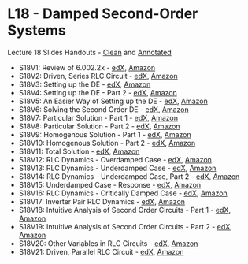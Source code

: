 # L18 - Damped Second-Order Systems

Lecture 18 Slides Handouts - [Clean][L18handouts-clean] and [Annotated][L18handouts-annotated]
* S18V1: Review of 6.002.2x - [edX][S18V1-edX-Video], [Amazon][S18V1-Amazon-S3]
* S18V2: Driven, Series RLC Circuit - [edX][S18V2-edX-Video], [Amazon][S18V2-Amazon-S3]
* S18V3: Setting up the DE - [edX][S18V3-edX-Video], [Amazon][S18V3-Amazon-S3]
* S18V4: Setting up the DE - Part 2 - [edX][S18V4-edX-Video], [Amazon][S18V4-Amazon-S3]
* S18V5: An Easier Way of Setting up the DE - [edX][S18V5-edX-Video], [Amazon][S18V5-Amazon-S3]
* S18V6: Solving the Second Order DE - [edX][S18V6-edX-Video], [Amazon][S18V6-Amazon-S3]
* S18V7: Particular Solution - Part 1 - [edX][S18V7-edX-Video], [Amazon][S18V7-Amazon-S3]
* S18V8: Particular Solution - Part 2 - [edX][S18V8-edX-Video], [Amazon][S18V8-Amazon-S3]
* S18V9: Homogenous Solution - Part 1 - [edX][S18V9-edX-Video], [Amazon][S18V9-Amazon-S3]
* S18V10: Homogenous Solution - Part 2 - [edX][S18V10-edX-Video], [Amazon][S18V10-Amazon-S3]
* S18V11: Total Solution - [edX][S18V11-edX-Video], [Amazon][S18V11-Amazon-S3]
* S18V12: RLC Dynamics - Overdamped Case - [edX][S18V12-edX-Video], [Amazon][S18V12-Amazon-S3]
* S18V13: RLC Dynamics - Underdamped Case - [edX][S18V13-edX-Video], [Amazon][S18V13-Amazon-S3]
* S18V14: RLC Dynamics - Underdamped Case, Part 2 - [edX][S18V14-edX-Video], [Amazon][S18V14-Amazon-S3]
* S18V15: Underdamped Case - Response - [edX][S18V15-edX-Video], [Amazon][S18V15-Amazon-S3]
* S18V16: RLC Dynamics - Critically Damped Case - [edX][S18V16-edX-Video], [Amazon][S18V16-Amazon-S3]
* S18V17: Inverter Pair RLC Dynamics - [edX][S18V17-edX-Video], [Amazon][S18V17-Amazon-S3]
* S18V18: Intuitive Analysis of Second Order Circuits - Part 1 - [edX][S18V18-edX-Video], [Amazon][S18V18-Amazon-S3]
* S18V19: Intuitive Analysis of Second Order Circuits - Part 2 - [edX][S18V19-edX-Video], [Amazon][S18V19-Amazon-S3]
* S18V20: Other Variables in RLC Circuits - [edX][S18V20-edX-Video], [Amazon][S18V20-Amazon-S3]
* S18V21: Driven, Parallel RLC Circuit - [edX][S18V21-edX-Video], [Amazon][S18V21-Amazon-S3]

[L18handouts-clean]: https://courses.edx.org/asset-v1:MITx+6.002.2x+2T2019+type@asset+block/handouts_6002-L18-oei12-gaps.pdf
[L18handouts-annotated]: https://courses.edx.org/asset-v1:MITx+6.002.2x+2T2019+type@asset+block/handouts_6002-L18-oei12-gaps-annotated.pdf

[S18V1-edX-Video]: https://edx-video.net/mit-6002x/MIT6002XT214-V026700_DTH.mp4
[S18V2-edX-Video]: https://edx-video.net/mit-6002x/MIT6002XT214-V026800_DTH.mp4
[S18V3-edX-Video]: https://edx-video.net/mit-6002x/MIT6002XT214-V026900_DTH.mp4
[S18V4-edX-Video]: https://edx-video.net/mit-6002x/MIT6002XT214-V027000_DTH.mp4
[S18V5-edX-Video]: https://edx-video.net/mit-6002x/MIT6002XT214-V027100_DTH.mp4
[S18V6-edX-Video]: https://edx-video.net/mit-6002x/MIT6002XT214-V027200_DTH.mp4
[S18V7-edX-Video]: https://edx-video.net/mit-6002x/MIT6002XT214-V027300_DTH.mp4
[S18V8-edX-Video]: https://edx-video.net/mit-6002x/MIT6002XT214-V027400_DTH.mp4
[S18V9-edX-Video]: https://edx-video.net/mit-6002x/MIT6002XT214-V027500_DTH.mp4
[S18V10-edX-Video]: https://edx-video.net/mit-6002x/MIT6002XT214-V027600_DTH.mp4
[S18V11-edX-Video]: https://edx-video.net/mit-6002x/MIT6002XT214-V027700_DTH.mp4
[S18V12-edX-Video]: https://edx-video.net/mit-6002x/MIT6002XT214-V027800_DTH.mp4
[S18V13-edX-Video]: https://edx-video.net/mit-6002x/MIT6002XT214-V027900_DTH.mp4
[S18V14-edX-Video]: https://edx-video.net/mit-6002x/MIT6002XT214-V028000_DTH.mp4
[S18V15-edX-Video]: https://edx-video.net/mit-6002x/MIT6002XT214-V028100_DTH.mp4
[S18V16-edX-Video]: https://edx-video.net/mit-6002x/MIT6002XT214-V028200_DTH.mp4
[S18V17-edX-Video]: https://edx-video.net/mit-6002x/MIT6002XT214-V028300_DTH.mp4
[S18V18-edX-Video]: https://edx-video.net/mit-6002x/MIT6002XT214-V028400_DTH.mp4
[S18V19-edX-Video]: https://edx-video.net/mit-6002x/MIT6002XT214-V028500_DTH.mp4
[S18V20-edX-Video]: https://edx-video.net/mit-6002x/MIT6002XT214-V028600_DTH.mp4
[S18V21-edX-Video]: https://edx-video.net/mit-6002x/MIT6002XT214-V028700_DTH.mp4

[S18V1-Amazon-S3]: https://s3.amazonaws.com/edx-course-videos/mit-6002x/6002-L18-oei12-1_100.mov
[S18V2-Amazon-S3]: https://s3.amazonaws.com/edx-course-videos/mit-6002x/6002-L18-oei12-2_100.mov
[S18V3-Amazon-S3]: https://s3.amazonaws.com/edx-course-videos/mit-6002x/6002-L18-oei12-3a_100.mov
[S18V4-Amazon-S3]: https://s3.amazonaws.com/edx-course-videos/mit-6002x/6002-L18-oei12-3b_100.mov
[S18V5-Amazon-S3]: https://s3.amazonaws.com/edx-course-videos/mit-6002x/6002-L18-oei12-4_100.mov
[S18V6-Amazon-S3]: https://s3.amazonaws.com/edx-course-videos/mit-6002x/6002-L18-oei12-5_100.mov
[S18V7-Amazon-S3]: https://s3.amazonaws.com/edx-course-videos/mit-6002x/6002-L18-oei12-6_100.mov
[S18V8-Amazon-S3]: https://s3.amazonaws.com/edx-course-videos/mit-6002x/6002-L18-oei12-7_100.mov
[S18V9-Amazon-S3]: https://s3.amazonaws.com/edx-course-videos/mit-6002x/6002-L18-oei12-8_100.mov
[S18V10-Amazon-S3]: https://s3.amazonaws.com/edx-course-videos/mit-6002x/6002-L18-oei12-9_100.mov
[S18V11-Amazon-S3]: https://s3.amazonaws.com/edx-course-videos/mit-6002x/6002-L18-oei12-10_100.mp4
[S18V12-Amazon-S3]: https://s3.amazonaws.com/edx-course-videos/mit-6002x/6002-L18-oei12-11_100.mp4
[S18V13-Amazon-S3]: https://s3.amazonaws.com/edx-course-videos/mit-6002x/6002-L18-oei12-12_100a.mp4
[S18V14-Amazon-S3]: https://s3.amazonaws.com/edx-course-videos/mit-6002x/6002-L18-oei12-12_100b.mp4
[S18V15-Amazon-S3]: https://s3.amazonaws.com/edx-course-videos/mit-6002x/6002-L18-oei12-13_100.mp4
[S18V16-Amazon-S3]: https://s3.amazonaws.com/edx-course-videos/mit-6002x/6002-L18-oei12-14_100.mp4
[S18V17-Amazon-S3]: https://s3.amazonaws.com/edx-course-videos/mit-6002x/6002-L18-oei12-15_100.mp4
[S18V18-Amazon-S3]: https://s3.amazonaws.com/edx-course-videos/mit-6002x/6002-L18-oei12-16_100.mp4
[S18V19-Amazon-S3]: https://s3.amazonaws.com/edx-course-videos/mit-6002x/6002-L18-oei12-17_100.mp4
[S18V20-Amazon-S3]: https://s3.amazonaws.com/edx-course-videos/mit-6002x/6002-L18-oei12-18_100.mp4
[S18V21-Amazon-S3]: https://s3.amazonaws.com/edx-course-videos/mit-6002x/6002-L18-oei12-19_100.mp4
